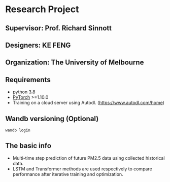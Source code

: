 # Research Project

## Supervisor: Prof. Richard Sinnott
## Designers: KE FENG
## Organization: The University of Melbourne


## Requirements
- python 3.8
- [PyTorch](https://pytorch.org/) >=1.10.0
- Training on a cloud server using Autodl. (https://www.autodl.com/home)


## Wandb versioning (Optional)

```angular2html
wandb login
```

## The basic info
- Multi-time step prediction of future PM2.5 data using collected historical data.
- LSTM and Transformer methods are used respectively to compare performance after iterative training and optimization.
